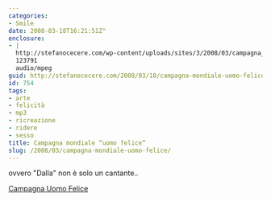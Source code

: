 ```yaml
---
categories:
- Smile
date: 2008-03-18T16:21:51Z"
enclosure:
- |
  http://stefanocecere.com/wp-content/uploads/sites/3/2008/03/campagna_sesso_uomo_felice.mp3
  123791
  audio/mpeg
guid: http://stefanocecere.com/2008/03/18/campagna-mondiale-uomo-felice/
id: 754
tags:
- arte
- felicità
- mp3
- ricreazione
- ridere
- sesso
title: Campagna mondiale “uomo felice”
slug: /2008/03/campagna-mondiale-uomo-felice/
---
```


ovvero "Dalla" non è solo un cantante..

[Campagna Uomo Felice](http://stefanocecere.com/wp-content/uploads/sites/3/2008/03/campagna_sesso_uomo_felice.mp3 "campagna_sesso_uomo_felice.mp3")